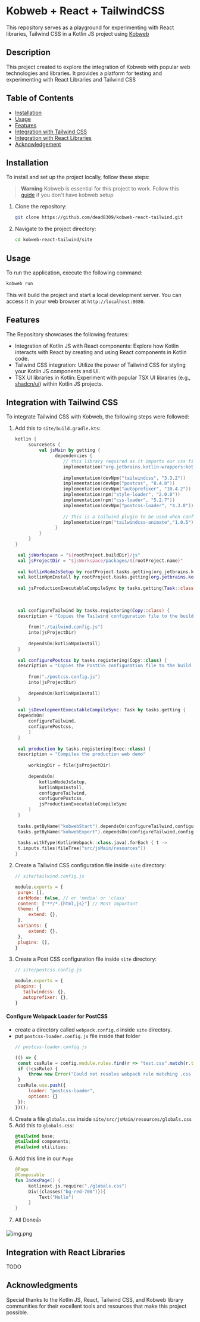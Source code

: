 # Kobweb + React + TailwindCSS

This repository serves as a playground for experimenting with React libraries, Tailwind CSS in a Kotlin JS project
using [Kobweb](https://kobweb.varabyte.com/)

## Description

This project created to explore the integration of Kobweb with popular web technologies and libraries. It provides a
platform for testing and experimenting with React Libraries and Tailwind CSS

## Table of Contents

- [Installation](#installation)
- [Usage](#usage)
- [Features](#features)
- [Integration with Tailwind CSS](#integration-with-tailwind-css)
- [Integration with React Libraries](#integration-with-react-libraries)
- [Acknowledgement](#acknowledgments)

## Installation

To install and set up the project locally, follow these steps:

> **Warning**
> Kobweb is essential for this project to work. Follow
> this [guide](https://github.com/varabyte/kobweb#install-the-kobweb-binary) if you don't have kobweb setup

1. Clone the repository:

   ```bash
   git clone https://github.com/dead8309/kobweb-react-tailwind.git
   ```

2. Navigate to the project directory:

   ```bash
   cd kobweb-react-tailwind/site
   ```

## Usage

To run the application, execute the following command:

```bash
kobweb run
```

This will build the project and start a local development server. You can access it in your web browser
at `http://localhost:8080`.

## Features

The Repository showcases the following features:

- Integration of Kotlin JS with React components: Explore how Kotlin interacts with React by creating and using React
  components in Kotlin code.
- Tailwind CSS integration: Utilize the power of Tailwind CSS for styling your Kotlin JS components and UI.
- TSX UI libraries in Kotlin: Experiment with popular TSX UI libraries (e.g., [shadcn/ui](https://ui.shadcn.com/))
  within Kotlin JS projects.

## Integration with Tailwind CSS

To integrate Tailwind CSS with Kobweb, the following steps were followed:

1. Add this to `site/build.gradle.kts`:

   ```kotlin
   kotlin {
        sourceSets {
            val jsMain by getting {
                  dependencies {
                     // this library required as it imports our css file in our kotlin file
                     implementation("org.jetbrains.kotlin-wrappers:kotlin-extensions:1.0.1-pre.256-kotlin-1.5.31")
         
                     implementation(devNpm("tailwindcss", "3.3.2")) 
                     implementation(devNpm("postcss", "8.4.8"))
                     implementation(devNpm("autoprefixer", "10.4.2"))
                     implementation(npm("style-loader", "2.0.0"))
                     implementation(npm("css-loader", "5.2.7"))
                     implementation(devNpm("postcss-loader", "4.3.0"))
         
                     // This is a tailwind plugin to be used when configuring shadcn 
                     implementation(npm("tailwindcss-animate","1.0.5"))
                  }
            }
        }
   }

    val jsWorkspace = "${rootProject.buildDir}/js"
    val jsProjectDir = "$jsWorkspace/packages/${rootProject.name}"
    
    val kotlinNodeJsSetup by rootProject.tasks.getting(org.jetbrains.kotlin.gradle.targets.js.nodejs.NodeJsSetupTask::class)
    val kotlinNpmInstall by rootProject.tasks.getting(org.jetbrains.kotlin.gradle.targets.js.npm.tasks.KotlinNpmInstallTask::class)
    
    val jsProductionExecutableCompileSync by tasks.getting(Task::class)
    
    
    
    val configureTailwind by tasks.registering(Copy::class) {
    description = "Copies the Tailwind configuration file to the build directory"
    
        from("./tailwind.config.js")
        into(jsProjectDir)
    
        dependsOn(kotlinNpmInstall)
    }
    
    val configurePostcss by tasks.registering(Copy::class) {
    description = "Copies the PostCSS configuration file to the build directory"
    
        from("./postcss.config.js")
        into(jsProjectDir)
    
        dependsOn(kotlinNpmInstall)
    }
    
    val jsDevelopmentExecutableCompileSync: Task by tasks.getting {
    dependsOn(
        configureTailwind,
        configurePostcss,
        )
    }
    
    val production by tasks.registering(Exec::class) {
    description = "Compiles the production web demo"
    
        workingDir = file(jsProjectDir)
    
        dependsOn(
            kotlinNodeJsSetup,
            kotlinNpmInstall,
            configureTailwind,
            configurePostcss,
            jsProductionExecutableCompileSync
        )
    }
    
    tasks.getByName("kobwebStart").dependsOn(configureTailwind,configurePostcss)
    tasks.getByName("kobwebExport").dependsOn(configureTailwind,configurePostcss)
    
    tasks.withType(KotlinWebpack::class.java).forEach { t ->
    t.inputs.files(fileTree("src/jsMain/resources"))
   }


   ```

2. Create a Tailwind CSS configuration file inside `site` directory:
   ```javascript
   // site/tailwind.config.js
   
   module.exports = {
    purge: [],
    darkMode: false, // or 'media' or 'class'
    content: ["**/*.{html,js}"] // Most Important 
    theme: {
        extend: {},
    },
    variants: {
        extend: {},
    },
    plugins: [],
   }
   ```

3. Create a Post CSS configuration file inside `site` directory:
   ```javascript
   // site/postcss.config.js
   
   module.exports = {
   plugins: {
      tailwindcss: {},
      autoprefixer: {},
   }
   ```

#### Configure Webpack Loader for PostCSS

* create a directory called `webpack.config.d` inside `site` directory.
* put `postcss-loader.config.js` file inside that folder
   ```javascript
  // postcss-loader.config.js
  
  (() => {
    const cssRule = config.module.rules.find(r => "test.css".match(r.test));
    if (!cssRule) {
        throw new Error("Could not resolve webpack rule matching .css files, did you forget to enable css support?");
    }
    cssRule.use.push({
        loader: "postcss-loader",
        options: {}
    });
  })();
   ```

4. Create a file `globals.css` inside `site/src/jsMain/resources/globals.css`
5. Add this to `globals.css`:
   ```css
   @tailwind base;
   @tailwind components;
   @tailwind utilities;
   ``` 
6. Add this line in our `Page`
   ```kotlin
   @Page
   @Composable
   fun IndexPage() {
        kotlinext.js.require("./globals.css")
        Div({classes("bg-red-700")}){    
            Text("Hello")
        }
   }
   ```
7. All Done👍
 
![img.png](metadata/tailwind_tutorial.png)

## Integration with React Libraries

TODO

## Acknowledgments

Special thanks to the Kotlin JS, React, Tailwind CSS, and Kobweb library communities for their excellent tools and
resources that make this project possible.
